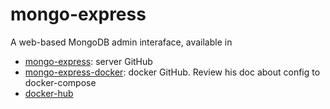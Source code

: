 # mongo-express

A web-based MongoDB admin interaface, available in 

- [mongo-express](https://github.com/mongo-express/mongo-express): server GitHub
- [mongo-express-docker](https://github.com/mongo-express/mongo-express-docker): docker GitHub. Review his doc about config to docker-compose
- [docker-hub](https://hub.docker.com/_/mongo-express)
